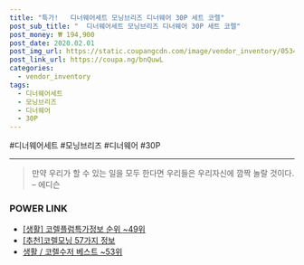 ```yaml
--- 
title: "특가!   디너웨어세트 모닝브리즈 디너웨어 30P 세트 코렐" 
post_sub_title: "  디너웨어세트 모닝브리즈 디너웨어 30P 세트 코렐" 
post_money: ₩ 194,900 
post_date: 2020.02.01 
post_img_url: https://static.coupangcdn.com/image/vendor_inventory/0534/eaff31cdcddb2410f8fdcda64d49e923ae73c3063dde476829ff8933ecef.jpg 
post_link_url: https://coupa.ng/bnQuwL 
categories: 
  - vendor_inventory 
tags: 
  - 디너웨어세트 
  - 모닝브리즈 
  - 디너웨어 
  - 30P 
--- 
```

  #디너웨어세트 #모닝브리즈 #디너웨어 #30P 
<hr> 

> 만약 우리가 할 수 있는 일을 모두 한다면 우리들은 우리자신에 깜짝 놀랄 것이다. – 에디슨 


### POWER LINK

* <a href="https://blog.naver.com/fasyy4321/221770786600" target="_blank"> [생활] 코렐플럼특가정보 순위 ~49위</a>
* <a href="https://blog.naver.com/fasyy4321/221792104395" target="_blank">[추천]코렐모닝 57가지 정보</a>
* <a href="https://blog.naver.com/santokki14/221786268492" target="_blank">생활 / 코렐수저 베스트 ~53위</a>
